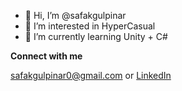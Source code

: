 - 👋 Hi, I’m @safakgulpinar
- 👀 I’m interested in HyperCasual
- 🌱 I’m currently learning Unity + C#

**Connect with me** 

safakgulpinar0@gmail.com or [LinkedIn](https://www.linkedin.com/in/şafak-gülpinar/)


